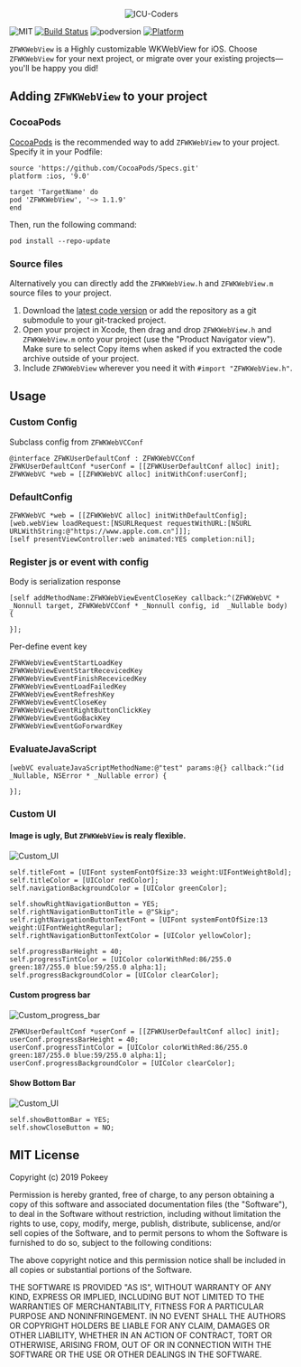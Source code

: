 <p align="center" >
   <img src="https://raw.githubusercontent.com/ICU-Coders/IconLib/master/icon.jpg" alt="ICU-Coders" title="ICU-Coders">
 </p>

![MIT](https://img.shields.io/badge/License-MIT-blue.svg?style=flat)
[![Build Status](https://travis-ci.org/FranLucky/ZFWKWebView.svg?branch=master)](https://travis-ci.org/FranLucky/ZFWKWebView)
![podversion](https://img.shields.io/cocoapods/v/ZFWKWebView.svg)
[![Platform](https://img.shields.io/cocoapods/p/ZFWKWebView.svg?style=flat)](http://cocoadocs.org/docsets/ZFWKWebView)


`ZFWKWebView` is a Highly customizable WKWebView for iOS.
 Choose `ZFWKWebView` for your next project, or migrate over your existing projects—you'll be happy you did!

## Adding `ZFWKWebView` to your project
### CocoaPods
[CocoaPods](http://cocoapods.org) is the recommended way to add `ZFWKWebView` to your project.
Specify it in your Podfile:
```
source 'https://github.com/CocoaPods/Specs.git'
platform :ios, '9.0'

target 'TargetName' do
pod 'ZFWKWebView', '~> 1.1.9'
end
```
Then, run the following command:
```
pod install --repo-update
```
### Source files
Alternatively you can directly add the `ZFWKWebView.h` and `ZFWKWebView.m` source files to your project.
1. Download the [latest code version](https://github.com/ICU-Coders/ZFWKWebView/archive/master.zip) or add the repository as a git submodule to your git-tracked project.
2. Open your project in Xcode, then drag and drop `ZFWKWebView.h` and `ZFWKWebView.m` onto your project (use the "Product Navigator view"). Make sure to select Copy items when asked if you extracted the code archive outside of your project.
3. Include `ZFWKWebView` wherever you need it with `#import "ZFWKWebView.h"`.

##  Usage


### Custom Config
Subclass config from `ZFWKWebVCConf`
```
@interface ZFWKUserDefaultConf : ZFWKWebVCConf
ZFWKUserDefaultConf *userConf = [[ZFWKUserDefaultConf alloc] init];
ZFWKWebVC *web = [[ZFWKWebVC alloc] initWithConf:userConf];
```

###  DefaultConfig
```
ZFWKWebVC *web = [[ZFWKWebVC alloc] initWithDefaultConfig];
[web.webView loadRequest:[NSURLRequest requestWithURL:[NSURL URLWithString:@"https://www.apple.com.cn"]]];
[self presentViewController:web animated:YES completion:nil];
```

### Register js or event with config
Body is serialization response 
```
[self addMethodName:ZFWKWebViewEventCloseKey callback:^(ZFWKWebVC * _Nonnull target, ZFWKWebVCConf * _Nonnull config, id  _Nullable body) {
    
}];
```

Per-define event key
```
ZFWKWebViewEventStartLoadKey 
ZFWKWebViewEventStartRecevicedKey 
ZFWKWebViewEventFinishRecevicedKey 
ZFWKWebViewEventLoadFailedKey 
ZFWKWebViewEventRefreshKey 
ZFWKWebViewEventCloseKey 
ZFWKWebViewEventRightButtonClickKey 
ZFWKWebViewEventGoBackKey 
ZFWKWebViewEventGoForwardKey 
```

### EvaluateJavaScript
```
[webVC evaluateJavaScriptMethodName:@"test" params:@{} callback:^(id _Nullable, NSError * _Nullable error) {
    
}];
```

### Custom UI

#### Image is ugly, But `ZFWKWebView` is realy flexible.

![Custom_UI](https://raw.githubusercontent.com/ICU-Coders/IconLib/master/ZFWKWebView/customUI.jpg)

```
self.titleFont = [UIFont systemFontOfSize:33 weight:UIFontWeightBold];
self.titleColor = [UIColor redColor];
self.navigationBackgroundColor = [UIColor greenColor];

self.showRightNavigationButton = YES;
self.rightNavigationButtonTitle = @"Skip";
self.rightNavigationButtonTextFont = [UIFont systemFontOfSize:13 weight:UIFontWeightRegular];
self.rightNavigationButtonTextColor = [UIColor yellowColor];

self.progressBarHeight = 40;
self.progressTintColor = [UIColor colorWithRed:86/255.0 green:187/255.0 blue:59/255.0 alpha:1];
self.progressBackgroundColor = [UIColor clearColor];

```

#### Custom progress bar

![Custom_progress_bar](https://raw.githubusercontent.com/ICU-Coders/IconLib/master/ZFWKWebView/custom_progress_small.gif)

```
ZFWKUserDefaultConf *userConf = [[ZFWKUserDefaultConf alloc] init];
userConf.progressBarHeight = 40;
userConf.progressTintColor = [UIColor colorWithRed:86/255.0 green:187/255.0 blue:59/255.0 alpha:1];
userConf.progressBackgroundColor = [UIColor clearColor];
```

#### Show Bottom Bar

![Custom_UI](https://raw.githubusercontent.com/ICU-Coders/IconLib/master/ZFWKWebView/bottomBar.jpg)

```
self.showBottomBar = YES;
self.showCloseButton = NO; 
```



## MIT License

Copyright (c) 2019 Pokeey

Permission is hereby granted, free of charge, to any person obtaining a copy
of this software and associated documentation files (the "Software"), to deal
in the Software without restriction, including without limitation the rights
to use, copy, modify, merge, publish, distribute, sublicense, and/or sell
copies of the Software, and to permit persons to whom the Software is
furnished to do so, subject to the following conditions:

The above copyright notice and this permission notice shall be included in all
copies or substantial portions of the Software.

THE SOFTWARE IS PROVIDED "AS IS", WITHOUT WARRANTY OF ANY KIND, EXPRESS OR
IMPLIED, INCLUDING BUT NOT LIMITED TO THE WARRANTIES OF MERCHANTABILITY,
FITNESS FOR A PARTICULAR PURPOSE AND NONINFRINGEMENT. IN NO EVENT SHALL THE
AUTHORS OR COPYRIGHT HOLDERS BE LIABLE FOR ANY CLAIM, DAMAGES OR OTHER
LIABILITY, WHETHER IN AN ACTION OF CONTRACT, TORT OR OTHERWISE, ARISING FROM,
OUT OF OR IN CONNECTION WITH THE SOFTWARE OR THE USE OR OTHER DEALINGS IN THE
SOFTWARE.
